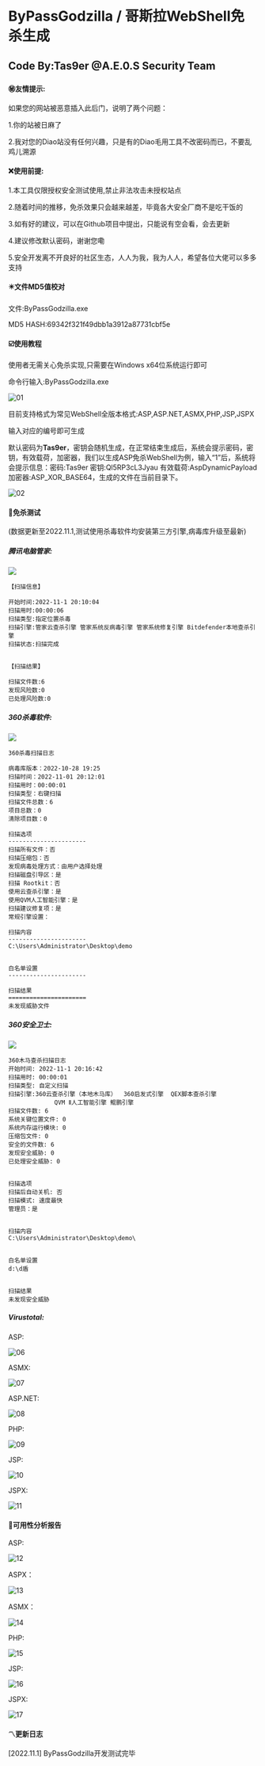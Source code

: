 # ByPassGodzilla / 哥斯拉WebShell免杀生成

## Code By:Tas9er @A.E.0.S Security Team

##### 

#### :secret:友情提示:

如果您的网站被恶意插入此后门，说明了两个问题：

1.你的站被日麻了

2.我对您的Diao站没有任何兴趣，只是有的Diao毛用工具不改密码而已，不要乱鸡儿溯源



#### :x:使用前提:

1.本工具仅限授权安全测试使用,禁止非法攻击未授权站点

2.随着时间的推移，免杀效果只会越来越差，毕竟各大安全厂商不是吃干饭的

3.如有好的建议，可以在Github项目中提出，只能说有空会看，会去更新

4.建议修改默认密码，谢谢您嘞

5.安全开发离不开良好的社区生态，人人为我，我为人人，希望各位大佬可以多多支持



#### :eight_pointed_black_star:文件MD5值校对

文件:ByPassGodzilla.exe

MD5 HASH:69342f321f49dbb1a3912a87731cbf5e



#### :ballot_box_with_check:使用教程

使用者无需关心免杀实现,只需要在Windows x64位系统运行即可

命令行输入:ByPassGodzilla.exe

![01](/image/01.jpg)

目前支持格式为常见WebShell全版本格式:ASP,ASP.NET,ASMX,PHP,JSP,JSPX

输入对应的编号即可生成

默认密码为**Tas9er**，密钥会随机生成，在正常结束生成后，系统会提示密码，密钥，有效载荷，加密器，我们以生成ASP免杀WebShell为例，输入“1”后，系统将会提示信息：密码:Tas9er 密钥:Ql5RP3cL3Jyau 有效载荷:AspDynamicPayload 加密器:ASP_XOR_BASE64，生成的文件在当前目录下。

![02](/image/02.jpg)



#### :trident:免杀测试

(数据更新至2022.11.1,测试使用杀毒软件均安装第三方引擎,病毒库升级至最新)

##### **腾讯电脑管家:**

![](/image/03.jpg)

```
【扫描信息】

开始时间:2022-11-1 20:10:04
扫描用时:00:00:06
扫描类型:指定位置杀毒
扫描引擎:管家云查杀引擎 管家系统反病毒引擎 管家系统修复引擎 Bitdefender本地查杀引擎 
扫描状态:扫描完成


【扫描结果】

扫描文件数:6
发现风险数:0
已处理风险数:0
```



##### **360杀毒软件:**

![](\image\04.jpg)

```
360杀毒扫描日志

病毒库版本：2022-10-28 19:25
扫描时间：2022-11-01 20:12:01
扫描用时：00:00:01
扫描类型：右键扫描
扫描文件总数：6
项目总数：0
清除项目数：0

扫描选项
----------------------
扫描所有文件：否
扫描压缩包：否
发现病毒处理方式：由用户选择处理
扫描磁盘引导区：是
扫描 Rootkit：否
使用云查杀引擎：是
使用QVM人工智能引擎：是
扫描建议修复项：是
常规引擎设置：

扫描内容
----------------------
C:\Users\Administrator\Desktop\demo


白名单设置
----------------------

扫描结果
======================
未发现威胁文件
```



##### 360安全卫士:

![](/image/05.jpg)

```
360木马查杀扫描日志
开始时间: 2022-11-1 20:16:42
扫描用时: 00:00:01
扫描类型: 自定义扫描
扫描引擎:360云查杀引擎（本地木马库）  360启发式引擎  QEX脚本查杀引擎 
             QVM Ⅱ人工智能引擎 鲲鹏引擎  
扫描文件数: 6
系统关键位置文件: 0
系统内存运行模块: 0
压缩包文件: 0
安全的文件数: 6
发现安全威胁: 0
已处理安全威胁: 0


扫描选项
扫描后自动关机: 否
扫描模式: 速度最快
管理员：是


扫描内容
C:\Users\Administrator\Desktop\demo\


白名单设置
d:\d盾


扫描结果
未发现安全威胁

```



##### Virustotal:

ASP:

![06](/image/06.jpg)



ASMX:

![07](/image/07.jpg)



ASP.NET:

![08](/image/08.jpg)



PHP:

![09](/image/09.jpg)



JSP:

![10](/image/10.jpg)



JSPX:

![11](/image/11.jpg)



#### :100:可用性分析报告

ASP:

![12](/image/12.jpg)



ASPX：

![13](/image/13.jpg)

ASMX：

![14](/image/14.jpg)



PHP:

![15](/image/15.jpg)



JSP:

![16](/image/16.jpg)



JSPX:

![17](/image/17.jpg)

#### :part_alternation_mark:更新日志

[2022.11.1]	ByPassGodzilla开发测试完毕

